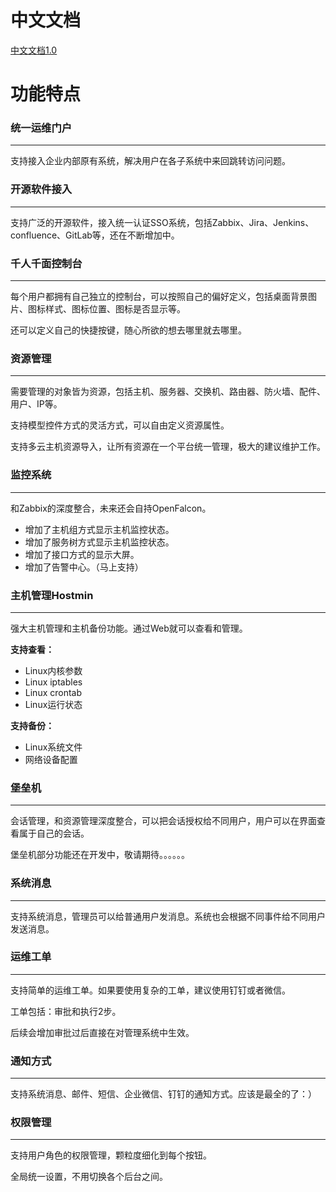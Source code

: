 # 中文文档

[中文文档1.0](https://ywb.gitbook.io/bigops-book/ "中文文档1.0")

# 功能特点

### 统一运维门户

---

支持接入企业内部原有系统，解决用户在各子系统中来回跳转访问问题。

### 开源软件接入

---

支持广泛的开源软件，接入统一认证SSO系统，包括Zabbix、Jira、Jenkins、confluence、GitLab等，还在不断增加中。

### 千人千面控制台

---

每个用户都拥有自己独立的控制台，可以按照自己的偏好定义，包括桌面背景图片、图标样式、图标位置、图标是否显示等。

还可以定义自己的快捷按键，随心所欲的想去哪里就去哪里。

### 资源管理

---

需要管理的对象皆为资源，包括主机、服务器、交换机、路由器、防火墙、配件、用户、IP等。

支持模型控件方式的灵活方式，可以自由定义资源属性。

支持多云主机资源导入，让所有资源在一个平台统一管理，极大的建议维护工作。

### 监控系统

---

和Zabbix的深度整合，未来还会自持OpenFalcon。

* 增加了主机组方式显示主机监控状态。
* 增加了服务树方式显示主机监控状态。
* 增加了接口方式的显示大屏。
* 增加了告警中心。（马上支持）

### 主机管理Hostmin

---

强大主机管理和主机备份功能。通过Web就可以查看和管理。

**支持查看：**

* Linux内核参数
* Linux iptables
* Linux crontab
* Linux运行状态

**支持备份：**

* Linux系统文件
* 网络设备配置

### 堡垒机

---

会话管理，和资源管理深度整合，可以把会话授权给不同用户，用户可以在界面查看属于自己的会话。

堡垒机部分功能还在开发中，敬请期待。。。。。。

### 系统消息

---

支持系统消息，管理员可以给普通用户发消息。系统也会根据不同事件给不同用户发送消息。

### 运维工单

---

支持简单的运维工单。如果要使用复杂的工单，建议使用钉钉或者微信。

工单包括：审批和执行2步。

后续会增加审批过后直接在对管理系统中生效。

### 通知方式

---

支持系统消息、邮件、短信、企业微信、钉钉的通知方式。应该是最全的了：）

### 权限管理

---

支持用户角色的权限管理，颗粒度细化到每个按钮。

全局统一设置，不用切换各个后台之间。

